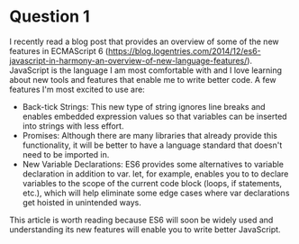 # Question 1

I recently read a blog post that provides an overview of some of the new features in ECMAScript 6 (https://blog.logentries.com/2014/12/es6-javascript-in-harmony-an-overview-of-new-language-features/).  JavaScript is the language I am most comfortable with and I love learning about new tools and features that enable me to write better code.  A few features I'm most excited to use are:

- Back-tick Strings: This new type of string ignores line breaks and enables embedded expression values so that variables can be inserted into strings with less effort.
- Promises:  Although there are many libraries that already provide this functionality, it will be better to have a language standard that doesn't need to be imported in.
- New Variable Declarations: ES6 provides some alternatives to variable declaration in addition to var.  let, for example, enables you to to declare variables to the scope of the current code block (loops, if statements, etc.), which will help eliminate some edge cases where var declarations get hoisted in unintended ways.

This article is worth reading because ES6 will soon be widely used and understanding its new features will enable you to write better JavaScript. 